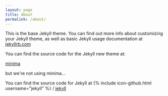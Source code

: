 ```yaml
---
layout: page
title: About
permalink: /about/
---
```


This is the base Jekyll theme. You can find out more info about customizing your Jekyll theme, as well as basic Jekyll usage documentation at [jekyllrb.com](https://jekyllrb.com/)

You can find the source code for the Jekyll new theme at:

[minima](https://github.com/jekyll/minima)


but we're not using minima...

You can find the source code for Jekyll at
{% include icon-github.html username="jekyll" %} /
[jekyll](https://github.com/jekyll/jekyll)
